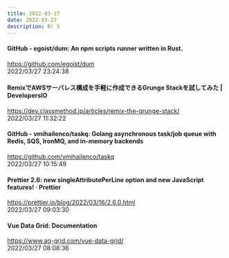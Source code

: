 ```yaml
---
title: 2022-03-27
date: 2022-03-27
description: B! 5
---
```


#### GitHub - egoist/dum: An npm scripts runner written in Rust.
https://github.com/egoist/dum<br>
2022/03/27 23:24:38<br>


#### RemixでAWSサーバレス構成を手軽に作成できるGrunge Stackを試してみた | DevelopersIO
https://dev.classmethod.jp/articles/remix-the-grunge-stack/<br>
2022/03/27 11:32:22<br>


#### GitHub - vmihailenco/taskq: Golang asynchronous task/job queue with Redis, SQS, IronMQ, and in-memory backends
https://github.com/vmihailenco/taskq<br>
2022/03/27 10:15:49<br>


#### Prettier 2.6: new singleAttributePerLine option and new JavaScript features! · Prettier
https://prettier.io/blog/2022/03/16/2.6.0.html<br>
2022/03/27 09:03:30<br>


#### Vue Data Grid: Documentation
https://www.ag-grid.com/vue-data-grid/<br>
2022/03/27 08:08:36<br>


